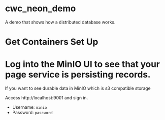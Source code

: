# cwc_neon_demo
A demo that shows how a distributed database works.


# Get Containers Set Up



# Log into the MinIO UI to see that your page service is persisting records.

If you want to see durable data in MinIO which is s3 compatible storage

Access http://localhost:9001 and sign in.

- Username: `minio`
- Password: `password`

